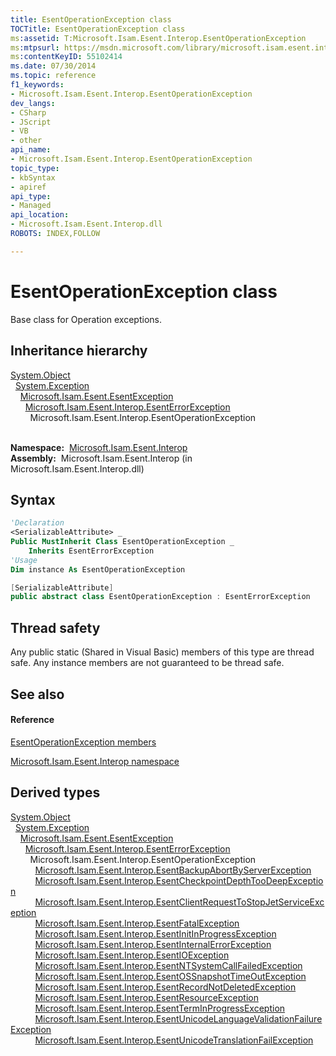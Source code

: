 ```yaml
---
title: EsentOperationException class
TOCTitle: EsentOperationException class
ms:assetid: T:Microsoft.Isam.Esent.Interop.EsentOperationException
ms:mtpsurl: https://msdn.microsoft.com/library/microsoft.isam.esent.interop.esentoperationexception(v=EXCHG.10)
ms:contentKeyID: 55102414
ms.date: 07/30/2014
ms.topic: reference
f1_keywords:
- Microsoft.Isam.Esent.Interop.EsentOperationException
dev_langs:
- CSharp
- JScript
- VB
- other
api_name: 
- Microsoft.Isam.Esent.Interop.EsentOperationException
topic_type: 
- kbSyntax
- apiref
api_type: 
- Managed
api_location: 
- Microsoft.Isam.Esent.Interop.dll
ROBOTS: INDEX,FOLLOW

---
```


# EsentOperationException class

Base class for Operation exceptions.

## Inheritance hierarchy

[System.Object](/dotnet/api/system.object)  
  [System.Exception](/dotnet/api/system.exception)  
    [Microsoft.Isam.Esent.EsentException](dn292088\(v=exchg.10\).md)  
      [Microsoft.Isam.Esent.Interop.EsentErrorException](dn274314\(v=exchg.10\).md)  
        Microsoft.Isam.Esent.Interop.EsentOperationException  
          

**Namespace:**  [Microsoft.Isam.Esent.Interop](hh596136\(v=exchg.10\).md)  
**Assembly:**  Microsoft.Isam.Esent.Interop (in Microsoft.Isam.Esent.Interop.dll)

## Syntax

``` vb
'Declaration
<SerializableAttribute> _
Public MustInherit Class EsentOperationException _
    Inherits EsentErrorException
'Usage
Dim instance As EsentOperationException
```

``` csharp
[SerializableAttribute]
public abstract class EsentOperationException : EsentErrorException
```

## Thread safety

Any public static (Shared in Visual Basic) members of this type are thread safe. Any instance members are not guaranteed to be thread safe.

## See also

#### Reference

[EsentOperationException members](dn319684\(v=exchg.10\).md)

[Microsoft.Isam.Esent.Interop namespace](hh596136\(v=exchg.10\).md)

## Derived types

[System.Object](/dotnet/api/system.object)  
  [System.Exception](/dotnet/api/system.exception)  
    [Microsoft.Isam.Esent.EsentException](dn292088\(v=exchg.10\).md)  
      [Microsoft.Isam.Esent.Interop.EsentErrorException](dn274314\(v=exchg.10\).md)  
        Microsoft.Isam.Esent.Interop.EsentOperationException  
          [Microsoft.Isam.Esent.Interop.EsentBackupAbortByServerException](dn274014\(v=exchg.10\).md)  
          [Microsoft.Isam.Esent.Interop.EsentCheckpointDepthTooDeepException](dn274195\(v=exchg.10\).md)  
          [Microsoft.Isam.Esent.Interop.EsentClientRequestToStopJetServiceException](dn274150\(v=exchg.10\).md)  
          [Microsoft.Isam.Esent.Interop.EsentFatalException](dn274321\(v=exchg.10\).md)  
          [Microsoft.Isam.Esent.Interop.EsentInitInProgressException](dn350503\(v=exchg.10\).md)  
          [Microsoft.Isam.Esent.Interop.EsentInternalErrorException](dn319452\(v=exchg.10\).md)  
          [Microsoft.Isam.Esent.Interop.EsentIOException](dn319595\(v=exchg.10\).md)  
          [Microsoft.Isam.Esent.Interop.EsentNTSystemCallFailedException](dn334749\(v=exchg.10\).md)  
          [Microsoft.Isam.Esent.Interop.EsentOSSnapshotTimeOutException](dn319704\(v=exchg.10\).md)  
          [Microsoft.Isam.Esent.Interop.EsentRecordNotDeletedException](dn350508\(v=exchg.10\).md)  
          [Microsoft.Isam.Esent.Interop.EsentResourceException](dn350557\(v=exchg.10\).md)  
          [Microsoft.Isam.Esent.Interop.EsentTermInProgressException](dn334979\(v=exchg.10\).md)  
          [Microsoft.Isam.Esent.Interop.EsentUnicodeLanguageValidationFailureException](dn350816\(v=exchg.10\).md)  
          [Microsoft.Isam.Esent.Interop.EsentUnicodeTranslationFailException](dn350826\(v=exchg.10\).md)
